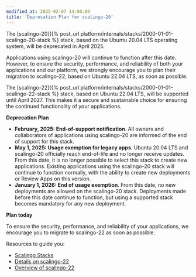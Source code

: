```yaml
---
modified_at: 2025-02-07 14:00:00
title: 'Deprecation Plan for scalingo-20'
---
```


The [scalingo-20]({% post_url platform/internals/stacks/2000-01-01-scalingo-20-stack %} stack, based on the Ubuntu 20.04 LTS operating system, will be deprecated in April 2025.

Applications using scalingo-20 will continue to function after this date. However, to ensure the security, performance, and reliability of both your applications and our platform, we strongly encourage you to plan their migration to scalingo-22, based on Ubuntu 22.04 LTS, as soon as possible.

The [scalingo-22]({% post_url platform/internals/stacks/2000-01-01-scalingo-22-stack %} stack, based on Ubuntu 22.04 LTS, will be supported until April 2027. This makes it a secure and sustainable choice for ensuring the continued functionality of your applications.

**Deprecation Plan**

- **February, 2025: End-of-support notification**. All owners and collaborators of applications using scalingo-20 are informed of the end of support for this stack.
- **May 1, 2025: Usage exemption for legacy apps**. Ubuntu 20.04 LTS and scalingo-20 officially reach end-of-life and no longer receive updates.
From this date, it is no longer possible to select this stack to create new applications.
Existing applications using the scalingo-20 stack will continue to function normally, with the ability to create new deployments or Review Apps on this version.
- **January 1, 2026: End of usage exemption**. From this date, no new deployments are allowed on the scalingo-20 stack. Deployments made before this date continue to function, but using a supported stack becomes mandatory for any new deployment.


**Plan today**

To ensure the security, performance, and reliability of your applications, we encourage you to migrate to scalingo-22 as soon as possible.

Resources to guide you:
- [Scalingo Stacks](https://doc.scalingo.com/platform/internals/stacks/stacks)
- [Details on scalingo-22](https://doc.scalingo.com/platform/internals/stacks/scalingo-22-stack)
- [Overview of scalingo-22](https://scalingo.com/fr/blog/scalingo-22-nouvelle-stack)
